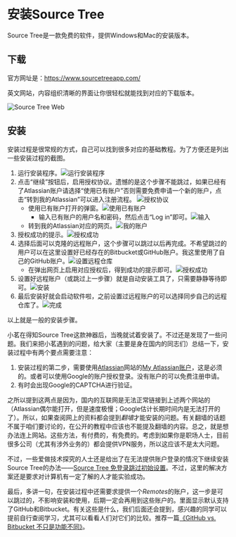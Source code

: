 # 安装Source Tree

Source Tree是一款免费的软件，提供Windows和Mac的安装版本。

## 下载

官方网址是：https://www.sourcetreeapp.com/

英文网站，内容组织清晰的界面让你很轻松就能找到对应的下载版本。

![Source Tree Web](../images/sourcetree_web.png)

## 安装

安装过程是很常规的方式，自己可以找到很多对应的基础教程。为了方便还是列出一些安装过程的截图。

1. 运行安装程序。![运行安装程序](../images/setupst001.png)
2. 点击“继续”按钮后，启用授权协议。遗憾的是这个步骤不能跳过，如果已经有了Atlassian账户请选择“使用已有账户”否则需要免费申请一个新的账户，点击“转到我的Atlassian”可以进入注册流程。 ![授权协议](../images/setupst002.png)
    - 使用已有账户打开的弹窗。![使用已有账户](../images/setupst002-1.png)
        - 输入已有账户的用户名和密码，然后点击“Log in”即可。![输入](../images/setupst002-1-1.png)
    - 转到我的Atlassian对应的网页。![我的账户](../images/setupst002-2.png)
3. 授权成功的提示。![授权成功](../images/setupst003.png)
4. 选择后面可以克隆的远程账户，这个步骤可以跳过以后再完成。不希望跳过的用户可以在这里设置好已经存在的Bitbucket或GitHub账户。我这里使用了自己的GitHub账户。![设置远程仓库](../images/setupst004.png)
    - 在弹出网页上启用对应授权后，得到成功的提示即可。![授权成功](../images/setupst004-1.png)
5. 设置好远程账户（或跳过上一步骤）就是自动安装工具了，只需要静静等待即可。![安装](../images/setupst005.png)
6. 最后安装好就会启动软件啦，之前设置过远程账户的可以选择同步自己的远程仓库了。![完成](../images/setupst006.png)

以上就是一般的安装步骤。

小茗在得知Source Tree这款神器后，当晚就试着安装了。不过还是发现了一些问题。我们来把小茗遇到的问题，给大家（主要是身在国内的同志们）总结一下，安装过程中有两个要点需要注意：

1. 安装过程的第二步，需要使用[Atlassian](https://www.atlassian.com/)网站的[My Atlassian账户](https://id.atlassian.com)，这是必须的。或者可以使用Google的账户授权登录。没有账户的可以免费注册申请。
2. 有时会出现Google的CAPTCHA进行验证。

之所以提到这两点是因为，国内的互联网是无法正常链接到上述两个网站的（Atlassian偶尔能打开，但是速度极慢；Google估计长期时间内是无法打开的了）。所以，如果查阅网上的资料都会提到*翻墙*才能安装的问题。有关翻墙的话题不属于咱们要讨论的，在公开的教程中应该也不能提及翻墙的内容。总之，就是想办法连上网站。这些方法，有付费的，有免费的。考虑到如果你是职场人士，目前很多公司（尤其有涉外业务的）都会提供VPN服务，所以这应该不是太大问题。

不过，一些爱做技术探究的人士还是给出了在无法提供账户登录的情况下继续安装Source Tree的办法——[Source Tree 免登录跳过初始设置](http://www.cnblogs.com/xiofee/p/sourcetree_pass_initialization_setup.html)。不过，这里的解决方案还是要求对计算机有一定了解的人才能实验成功。

最后，多讲一句，在安装过程中还需要求提供一个*Remotes*的账户，这一步是可以跳过的，不影响安装和使用，后期一定会再用到这些账户的。里面显示默认支持了GitHub和Bitbucket。有关这些是什么，我们后面还会提到，感兴趣的同学可以提前自行查阅学习，尤其可以看看人们对它们的比较。推荐一篇[《GitHub vs. Bitbucket 不只是功能不同》](https://www.oschina.net/translate/bitbucket-vs-github-its-more-than-just-features)。